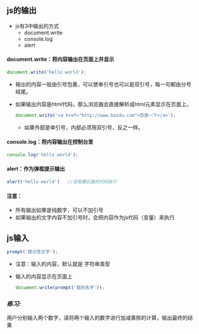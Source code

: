 ## js的输出

- js有3中输出的方式
  - document.write
  - console.log
  - alert

#### document.write：将内容输出在页面上并显示

```js
document.write('hello world');
```

- 输出的内容一般由引号包裹，可以使单引号也可以是双引号，每一句都由分号结尾。

- 如果输出内容是html代码，那么浏览器会直接解析成html元素显示在页面上。

  ```js
  document.write('<a href="http://www.baidu.com">百度一下</a>');
  ```

  - 如果外部是单引号，内部必须用双引号，反之一样。

#### console.log：将内容输出在控制台里

```js
console.log('hello world');
```

#### alert：作为弹框提示输出

```js
alert('hello world')   //会阻塞后面的代码执行
```

#### 注意：

- 所有输出如果是纯数字，可以不加引号
- 如果输出的文字内容不加引号时，会把内容作为js代码（变量）来执行

## js输入

```js
prompt('提示性文字');
```

- 注意：输入的内容，默认就是 字符串类型

- 输入的内容显示在页面上

  ```js
  document.write(prompt('我的名字'));
  ```

### *练习:*

用户分别输入两个数字，请将两个输入的数字进行加减乘除的计算，输出最终的结果
